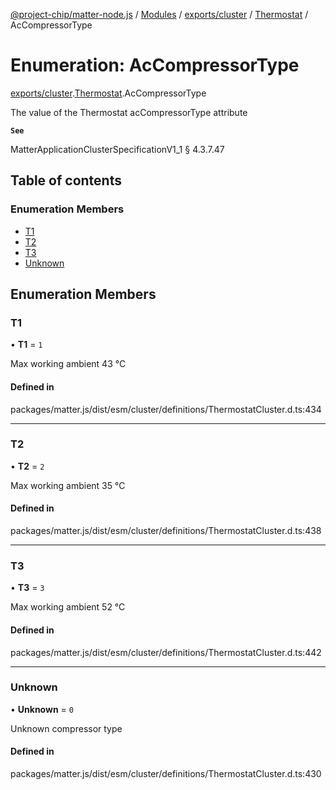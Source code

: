 [@project-chip/matter-node.js](../README.md) / [Modules](../modules.md) / [exports/cluster](../modules/exports_cluster.md) / [Thermostat](../modules/exports_cluster.Thermostat.md) / AcCompressorType

# Enumeration: AcCompressorType

[exports/cluster](../modules/exports_cluster.md).[Thermostat](../modules/exports_cluster.Thermostat.md).AcCompressorType

The value of the Thermostat acCompressorType attribute

**`See`**

MatterApplicationClusterSpecificationV1_1 § 4.3.7.47

## Table of contents

### Enumeration Members

- [T1](exports_cluster.Thermostat.AcCompressorType.md#t1)
- [T2](exports_cluster.Thermostat.AcCompressorType.md#t2)
- [T3](exports_cluster.Thermostat.AcCompressorType.md#t3)
- [Unknown](exports_cluster.Thermostat.AcCompressorType.md#unknown)

## Enumeration Members

### T1

• **T1** = ``1``

Max working ambient 43 °C

#### Defined in

packages/matter.js/dist/esm/cluster/definitions/ThermostatCluster.d.ts:434

___

### T2

• **T2** = ``2``

Max working ambient 35 °C

#### Defined in

packages/matter.js/dist/esm/cluster/definitions/ThermostatCluster.d.ts:438

___

### T3

• **T3** = ``3``

Max working ambient 52 °C

#### Defined in

packages/matter.js/dist/esm/cluster/definitions/ThermostatCluster.d.ts:442

___

### Unknown

• **Unknown** = ``0``

Unknown compressor type

#### Defined in

packages/matter.js/dist/esm/cluster/definitions/ThermostatCluster.d.ts:430
